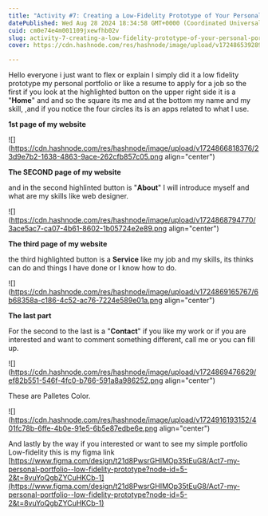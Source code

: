 ```yaml
---
title: "Activity #7: Creating a Low-Fidelity Prototype of Your Personal Portfolio"
datePublished: Wed Aug 28 2024 18:34:58 GMT+0000 (Coordinated Universal Time)
cuid: cm0e74e4m001109jxewfhb02v
slug: activity-7-creating-a-low-fidelity-prototype-of-your-personal-portfolio
cover: https://cdn.hashnode.com/res/hashnode/image/upload/v1724865392890/5f5dcc02-19c8-40f8-bd4e-71e260f80fba.jpeg

---
```


Hello everyone i just want to flex or explain I simply did it a low fidelity prototype my personal portfolio or like a resume to apply for a job so the first if you look at the highlighted button on the upper right side it is a "**Home**" and and so the square its me and at the bottom my name and my skill, ,and if you notice the four circles its is an apps related to what I use.

**1st page of my website**

![](https://cdn.hashnode.com/res/hashnode/image/upload/v1724866818376/23d9e7b2-1638-4863-9ace-262cfb857c05.png align="center")

**The SECOND page of my website**

and in the second highlinted button is "**About**" I will introduce myself and what are my skills like web designer.

![](https://cdn.hashnode.com/res/hashnode/image/upload/v1724868794770/3ace5ac7-ca07-4b61-8602-1b05724e2e89.png align="center")

**The third page of my website**

the third highlighted button is a **Service** like my job and my skills, its thinks can do and things I have done or I know how to do.

![](https://cdn.hashnode.com/res/hashnode/image/upload/v1724869165767/6b68358a-c186-4c52-ac76-7224e589e01a.png align="center")

**The last part**

For the second to the last is a "**Contact**" if you like my work or if you are interested and want to comment something different, call me or you can fill up.

![](https://cdn.hashnode.com/res/hashnode/image/upload/v1724869476629/ef82b551-546f-4fc0-b766-591a8a986252.png align="center")

These are Palletes Color.

![](https://cdn.hashnode.com/res/hashnode/image/upload/v1724916193152/401fc78b-6ffe-4b0e-91e5-6b5e87edbe6e.png align="center")

And lastly by the way if you interested or want to see my simple portfolio Low-fidelity this is my figma link [https://www.figma.com/design/t21d8PwsrGHIMOp35tEuG8/Act7-my-personal-portfolio--low-fidelity-prototype?node-id=5-2&t=8vuYoQgbZYCuHKCb-1](https://www.figma.com/design/t21d8PwsrGHIMOp35tEuG8/Act7-my-personal-portfolio--low-fidelity-prototype?node-id=5-2&t=8vuYoQgbZYCuHKCb-1)